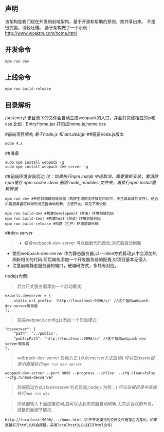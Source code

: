 ## 声明
该架构是我们现在开发的前端架构，基于开源和帮助的原则，故共享出来。
不是很完美，请轻吐槽。
基于架构做了一个示例：http://www.woaizm.com/home.html

## 开发命令
```
npm run dev
```

## 上线命令
```
npm run build-release
```

## 目录解析
/src/entry/
该目录下的文件会自动生成webpack的入口，并会打包成相应的js和css
比如：EntryHome.jsx 打包成home.js,home.css

#前端项目架构
*基于node.js 和 ant.design*
##需要node.js版本
```
node 4.x
```
##准备
```
sudo npm install webpack -g
sudo npm install webpack-dev-server -g
```
##前端环境安装启动
*注：如果执行npm install 中途取消，需要重新安装，要清除npm缓存 npm cache clean 删除 node_modules 文件夹，再执行npm install重新安装*
```
npm run dev #开启前端静态服务器（构建生成的文件放在内存中，不生成具体的文件），结合后端服务器可以做到浏览器自动刷新，方便开发。详见下面说明

npm run build-dev #构建development（开发）环境前端代码
npm run build-test #构建test（测试）环境前端代码
npm run build-release #构建（生产）环境前端代码
```

##dev-server
>- 结合webpack-dev-server 可以做到代码改动,浏览器自动刷新.
 - 使用webpack-dev-server 作为静态服务器,以--inline方式启动,js中会添加热刷新相关的代码.前后端各添加一个开发服务器的配置,对项目基本无侵入.
 - 注意前端静态服务器的端口，硬编码方式，多处有对应。

nodejs为例:

> 后台正式服务器添加一个启动模式:

```
exports.devserver = {
    static_url_prefix: 'http://localhost:9096/s/' //这个指向webpack-dev-server服务器
};
```
> 前端webpack.config.js添加一个启动模式:

```
"devserver": {
    "path": '../public',
    "publicPath": 'http://localhost:9096/s/' //这个指向webpack-dev-server服务器
},
```

> webpack-dev-server 启动方式:(以devserver方式启动)
*可以在assets目录中直接执行`npm run dev-server`*    

```
webpack-dev-server --port 9096 --progress --inline  --cfg.clean=false --cfg.runmod=devserver
```

> 后端启动方式:(以devserver方式启动,nodejs 为例：)
*可以在根目录中直接执行`npm run dev`*


> 浏览器输入下面连接访问,就可以达到浏览器自动刷新,尤其适合双屏开发，调整页面细节情况.

```
http://localhost:9090/.../home.html（由于开发模式的资源文件是存在内存的，如果直接打开html文件会报错，采用localhost的方式打开html文件）    
